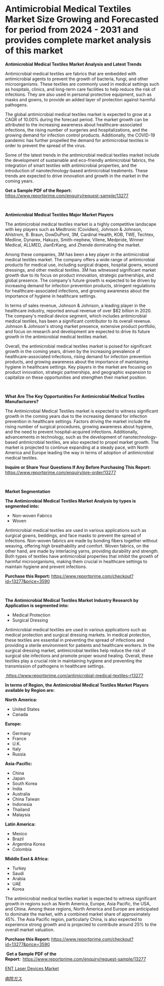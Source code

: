 <p><h1>Antimicrobial Medical Textiles Market Size Growing and Forecasted for period from 2024 - 2031 and provides complete market analysis of this market</h1></p><p><strong>Antimicrobial Medical Textiles Market Analysis and Latest Trends</strong></p>
<p><p>Antimicrobial medical textiles are fabrics that are embedded with antimicrobial agents to prevent the growth of bacteria, fungi, and other microorganisms. These textiles are commonly used in medical settings such as hospitals, clinics, and long-term care facilities to help reduce the risk of infections. They are also used in personal protective equipment, such as masks and gowns, to provide an added layer of protection against harmful pathogens.</p><p>The global antimicrobial medical textiles market is expected to grow at a CAGR of 10.00% during the forecast period. The market growth can be attributed to the increasing awareness about healthcare-associated infections, the rising number of surgeries and hospitalizations, and the growing demand for infection control products. Additionally, the COVID-19 pandemic has further propelled the demand for antimicrobial textiles in order to prevent the spread of the virus.</p><p>Some of the latest trends in the antimicrobial medical textiles market include the development of sustainable and eco-friendly antimicrobial fabrics, the integration of smart textiles with antimicrobial properties, and the introduction of nanotechnology-based antimicrobial treatments. These trends are expected to drive innovation and growth in the market in the coming years.</p></p>
<p><strong>Get a Sample PDF of the Report:&nbsp;</strong> <a href="https://www.reportprime.com/enquiry/request-sample/13277">https://www.reportprime.com/enquiry/request-sample/13277</a></p>
<p>&nbsp;</p>
<p><strong>Antimicrobial Medical Textiles Major Market Players</strong></p>
<p><p>The antimicrobial medical textiles market is a highly competitive landscape with key players such as Medtronic (Covidien), Johnson & Johnson, Ahlstrom, B. Braun, DowDuPont, 3M, Cardinal Health, KOB, TWE, Techtex, Medline, Dynarex, Hakuzo, Smith-nephew, Vilene, Medpride, Winner Medical, ALLMED, JianErKang, and Zhende dominating the market.</p><p>Among these companies, 3M has been a key player in the antimicrobial medical textiles market. The company offers a wide range of antimicrobial products for medical use, including surgical drapes, hospital gowns, wound dressings, and other medical textiles. 3M has witnessed significant market growth due to its focus on product innovation, strategic partnerships, and global presence. The company's future growth is expected to be driven by increasing demand for infection prevention products, stringent regulations for healthcare-associated infections, and growing awareness about the importance of hygiene in healthcare settings.</p><p>In terms of sales revenue, Johnson & Johnson, a leading player in the healthcare industry, reported annual revenue of over $82 billion in 2020. The company's medical device segment, which includes antimicrobial medical textiles, has been a significant contributor to its overall revenue. Johnson & Johnson's strong market presence, extensive product portfolio, and focus on research and development are expected to drive its future growth in the antimicrobial medical textiles market.</p><p>Overall, the antimicrobial medical textiles market is poised for significant growth in the coming years, driven by the increasing prevalence of healthcare-associated infections, rising demand for infection prevention products, and growing awareness about the importance of maintaining hygiene in healthcare settings. Key players in the market are focusing on product innovation, strategic partnerships, and geographic expansion to capitalize on these opportunities and strengthen their market position.</p></p>
<p>&nbsp;</p>
<p><strong>What Are The Key Opportunities For Antimicrobial Medical Textiles Manufacturers?</strong></p>
<p><p>The Antimicrobial Medical Textiles market is expected to witness significant growth in the coming years due to the increasing demand for infection prevention in healthcare settings. Factors driving the market include the rising number of surgical procedures, growing awareness about hygiene, and the need to prevent hospital-acquired infections. Additionally, advancements in technology, such as the development of nanotechnology-based antimicrobial textiles, are also expected to propel market growth. The market is projected to continue expanding at a steady pace, with North America and Europe leading the way in terms of adoption of antimicrobial medical textiles.</p></p>
<p><strong>Inquire or Share Your Questions If Any Before Purchasing This Report:</strong> <a href="https://www.reportprime.com/enquiry/pre-order/13277">https://www.reportprime.com/enquiry/pre-order/13277</a></p>
<p>&nbsp;</p>
<p><strong>Market Segmentation</strong></p>
<p><strong>The Antimicrobial Medical Textiles Market Analysis by types is segmented into:</strong></p>
<p><ul><li>Non-woven Fabrics</li><li>Woven</li></ul></p>
<p><p>Antimicrobial medical textiles are used in various applications such as surgical gowns, beddings, and face masks to prevent the spread of infections. Non-woven fabrics are made by bonding fibers together without weaving, offering high breathability and comfort. Woven fabrics, on the other hand, are made by interlacing yarns, providing durability and strength. Both types of textiles have antimicrobial properties that inhibit the growth of harmful microorganisms, making them crucial in healthcare settings to maintain hygiene and prevent infections.</p></p>
<p><strong>Purchase this Report:&nbsp;</strong><a href="https://www.reportprime.com/checkout?id=13277&price=3590">https://www.reportprime.com/checkout?id=13277&price=3590</a></p>
<p>&nbsp;</p>
<p><strong>The Antimicrobial Medical Textiles Market Industry Research by Application is segmented into:</strong></p>
<p><ul><li>Medical Protection</li><li>Surgical Dressing</li></ul></p>
<p><p>Antimicrobial medical textiles are used in various applications such as medical protection and surgical dressing markets. In medical protection, these textiles are essential in preventing the spread of infections and providing a sterile environment for patients and healthcare workers. In the surgical dressing market, antimicrobial textiles help reduce the risk of surgical site infections and promote proper wound healing. Overall, these textiles play a crucial role in maintaining hygiene and preventing the transmission of pathogens in healthcare settings.</p></p>
<p><a href="https://www.reportprime.com/antimicrobial-medical-textiles-r13277">&nbsp;https://www.reportprime.com/antimicrobial-medical-textiles-r13277</a></p>
<p><strong>In terms of Region, the Antimicrobial Medical Textiles Market Players available by Region are:</strong></p>
<p>
    <p> <strong> North America: </strong>
        <ul>
            <li>United States</li>
            <li>Canada</li>
        </ul>
        </p> 
    <p> <strong> Europe: </strong>
        <ul>
            <li>Germany</li>
            <li>France</li>
            <li>U.K.</li>
            <li>Italy</li>
            <li>Russia</li>
        </ul>
        </p> 
    <p> <strong> Asia-Pacific: </strong>
        <ul>
            <li>China</li>
            <li>Japan</li>
            <li>South Korea</li>
            <li>India</li>
            <li>Australia</li>
            <li>China Taiwan</li>
            <li>Indonesia</li>
            <li>Thailand</li>
            <li>Malaysia</li>
        </ul>
        </p> 
    <p> <strong> Latin America: </strong>
        <ul>
            <li>Mexico</li>
            <li>Brazil</li>
            <li>Argentina Korea</li>
            <li>Colombia</li>
        </ul>
        </p> 
    <p> <strong> Middle East & Africa: </strong>
        <ul>
            <li>Turkey</li>
            <li>Saudi</li>
            <li>Arabia</li>
            <li>UAE</li>
            <li>Korea</li>
        </ul>
    </p>
    </p>
<p><p>The antimicrobial medical textiles market is expected to witness significant growth in regions such as North America, Europe, Asia Pacific, the USA, and China. Among these regions, North America and Europe are anticipated to dominate the market, with a combined market share of approximately 45%. The Asia Pacific region, particularly China, is also expected to experience strong growth and is projected to contribute around 25% to the overall market valuation.</p></p>
<p><strong>Purchase this Report: </strong><a href="https://www.reportprime.com/checkout?id=13277&price=3590">https://www.reportprime.com/checkout?id=13277&price=3590</a></p>
<p>&nbsp;<strong>Get a Sample PDF of the Report:&nbsp;&nbsp;</strong><a href="https://www.reportprime.com/enquiry/request-sample/13277">https://www.reportprime.com/enquiry/request-sample/13277</a></p>
<p><strong></strong></p>
<p><p><a href="https://github.com/BryceTownsendr/Market-Research-Report-List-4/blob/main/ent-laser-devices-market.md">ENT Laser Devices Market</a></p><p><a href="https://github.com/ksxzwxabcuynh011/Market-Research-Report-List-1/blob/main/881573229170.md">病院ガス</a></p></p>